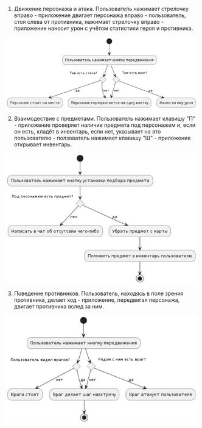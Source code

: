 1. Движение персонажа и атака.
  Пользователь нажимает стрелочку вправо - приложение двигает персонажа вправо - пользователь, стоя слева от противника, нажимает стрелочку вправо - приложение наносит урон с учётом статистики героя и противника.

![Diagram](https://github.com/Alexeezes/Repository/blob/main/docs/diagrami/activ_activ_diag.png)

2. Взаимодествие с предметами.
  Пользователь нажимает клавишу "П" - приложение проверяет наличие предмета под персонажем и, если он есть, кладёт в инвентарь, если нет, указывает на это пользователю - ползователь нажимает клавишу "Ш" - приложение открывает инвентарь.

![Diagram](https://github.com/Alexeezes/Repository/blob/main/docs/diagrami/items_activ_diag.png)

3. Поведение противников.
  Пользователь, находясь в поле зрения противника, делает ход - приложение, передвигая персонажа, двигает противника вслед за ним.

![Diagram](https://github.com/Alexeezes/Repository/blob/main/docs/diagrami/monsters_activity_activ_diam.png)
